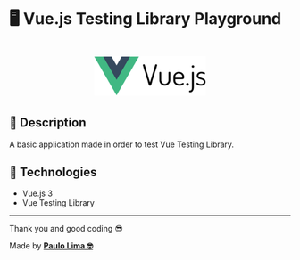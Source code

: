 # 🖥️ Vue.js Testing Library Playground

<h1 align="center">
  <img src=".github/logo.png" width="200px" />
</h1>

## 🔎️ Description

A basic application made in order to test Vue Testing Library.

## 🚀️ Technologies

- Vue.js 3
- Vue Testing Library

---

Thank you and good coding 😎️

Made by **<a href="https://paulophlp.github.io/portfolio/" target="__blank">Paulo Lima 🤓️</a>**
